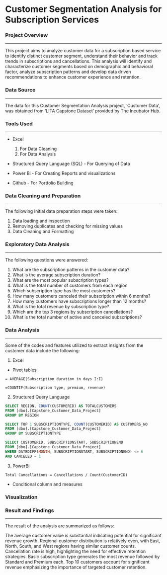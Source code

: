 # Customer Segmentation Analysis for Subscription Services 

### Project Overview
---
This project aims to analyze customer data for a subscription based service to identify distinct customer segment, understand their behavior and track trends in subscriptions and cancellations. This analysis will identify and characterize customer segments based on demographic and behavioral factor, analyze subscription patterns and develop data driven recommendations to enhance customer experience and retention. 

### Data Source
---
The data for this Customer Segmentation Analysis project,  ‘Customer Data’, was obtained from ‘LITA Capstone Dataset’ provided by The Incubator Hub.

### Tools Used
---
- Excel

  1. For Data Cleaning
  2. For Data Analysis
- Structured Query Language (SQL) - For Querying of Data

- Power Bi - For Creating Reports and visualizations

- Github - For Portfolio Building

### Data Cleaning and Preparation 
---
The following Initial data preparation steps were taken: 
1. Data loading and inspection
2. ⁠Removing duplicates and checking for missing values 
3. ⁠Data  Cleaning and Formatting

### Exploratory Data Analysis 
---
The following questions were answered: 
1. What are the subscription patterns in the customer data?
2. What is the average subscription duration?
3. What are the most popular subscription types?
4. ⁠What is the total number of customers from each region
5. ⁠Which subscription type has the most customers?
6. ⁠How many customers canceled their subscription within 6 months?
7. ⁠How many customers have subscriptions longer than 12 months?
8. ⁠What is the total revenue by subscription type?
9. ⁠Which are the top 3 regions by subscription cancellations?
10. ⁠What is the total number of active and canceled subscriptions?

### Data Analysis 
---
Some of the codes and features utilized to extract insights from the customer data include the following: 
1. Excel
- Pivot tables
```Excel 
= AVERAGE(Subscription duration in days I:I) 
```
``` Excel
=COUNTIF(Subscription type, premium, revenue)
```
2. Structured Query Language
```SQL
SELECT REGION, COUNT(CUSTOMERID) AS TOTALCUSTOMERS
FROM [dbo].[Capstone_Customer_Data_Project]
GROUP BY REGION
```

``` SQL
SELECT TOP 1 SUBSCRIPTIONTYPE, COUNT(CUSTOMERID) AS CUSTOMERS_NO
FROM [dbo].[Capstone_Customer_Data_Project]
GROUP BY SUBSCRIPTIONTYPE
```

```SQL
SELECT CUSTOMERID, SUBSCRIPTIONSTART, SUBSCRIPTIONEND
FROM [dbo].[Capstone_Customer_Data_Project]
WHERE DATEDIFF(MONTH, SUBSCRIPTIONSTART, SUBSCRIPTIONEND) <= 6
AND CANCELED = 1
```
3. PowerBi

```DAX 
Total Cancellations = Cancellations / Count(CustomerID)
```

- Conditional column and measures

### Visualization 

### Result and Findings 
---
The result of the analysis are summarized as follows: 

The average customer value is substantial indicating potential for significant revenue growth. Regional customer distribution is relatively even, with East, North, South, and West regions having similar customer counts. 
Cancellation rate is high, highlighting the need for effective retention strategies. 
Basic subscription type generates the most revenue followed by Standard and Premium each. 
Top 10 customers account for significant revenue emphasizing the importance of targeted customer retention.

